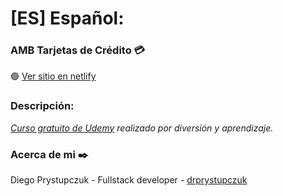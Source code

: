 # [ES] Español:
### AMB Tarjetas de Crédito :credit_card:

:green_circle: [Ver sitio en netlify](https://app.netlify.com/sites/tarjetas-drprystupczuk/overview)

### Descripción: 
_[Curso gratuito de Udemy](https://www.udemy.com/course/crud-angular-9-net-core-entity-framework-coresqlserver/) realizado por diversión y aprendizaje._

### Acerca de mi ✒️
Diego Prystupczuk - Fullstack developer - [drprystupczuk](https://github.com/drprystupczuk)
